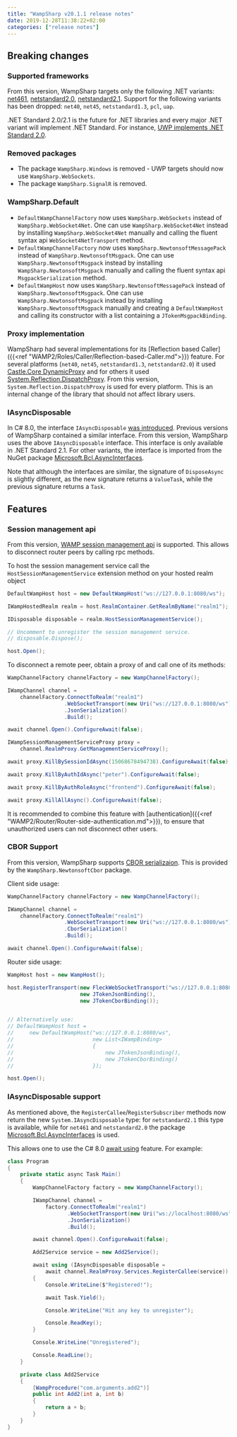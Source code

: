 ```yaml
---
title: "WampSharp v20.1.1 release notes"
date: 2019-12-28T11:38:22+02:00
categories: ["release notes"]
---
```


## Breaking changes

### Supported frameworks

From this version, WampSharp targets only the following .NET variants: [net461](https://github.com/microsoft/dotnet/tree/master/releases/net461), [netstandard2.0](https://devblogs.microsoft.com/dotnet/announcing-net-standard-2-0/), [netstandard2.1](https://devblogs.microsoft.com/dotnet/announcing-net-standard-2-1/). Support for the following variants has been dropped: `net40`, `net45`, `netstandard1.3`, `pcl`, `uap`.

.NET Standard 2.0/2.1 is the future for .NET libraries and every major .NET variant will implement .NET Standard. For instance, [UWP implements .NET Standard 2.0](https://devblogs.microsoft.com/dotnet/announcing-uwp-support-for-net-standard-2-0/).

### Removed packages

* The package `WampSharp.Windows` is removed - UWP targets should now use `WampSharp.WebSockets`.
* The package `WampSharp.SignalR` is removed.

### WampSharp.Default

* `DefaultWampChannelFactory` now uses `WampSharp.WebSockets` instead of `WampSharp.WebSocket4Net`. One can use `WampSharp.WebSocket4Net` instead by installing `WampSharp.WebSocket4Net` manually and calling the fluent syntax api `WebSocket4NetTransport` method.
* `DefaultWampChannelFactory` now uses `WampSharp.NewtonsoftMessagePack` instead of `WampSharp.NewtonsoftMsgpack`. One can use `WampSharp.NewtonsoftMsgpack` instead by installing `WampSharp.NewtonsoftMsgpack` manually and calling the fluent syntax api `MsgpackSerialization` method.
* `DefaultWampHost` now uses `WampSharp.NewtonsoftMessagePack` instead of `WampSharp.NewtonsoftMsgpack`. One can use `WampSharp.NewtonsoftMsgpack` instead by installing `WampSharp.NewtonsoftMsgpack` manually and creating a `DefaultWampHost` and calling its constructor with a list containing a `JTokenMsgpackBinding`.

### Proxy implementation

WampSharp had several implementations for its [Reflection based Caller]({{<ref "WAMP2/Roles/Caller/Reflection-based-Caller.md">}}) feature. For several platforms (`net40`, `net45`, `netstandard1.3`, `netstandard2.0`) it used [Castle.Core DynamicProxy](http://www.castleproject.org/projects/dynamicproxy/) and for others it used [System.Reflection.DispatchProxy](https://docs.microsoft.com/en-us/dotnet/api/system.reflection.dispatchproxy?view=netcore-3.1). From this version, `System.Reflection.DispatchProxy` is used for every platform. This is an internal change of the library that should not affect library users.

### IAsyncDisposable

In C# 8.0, the interface `IAsyncDisposable` [was introduced](https://docs.microsoft.com/en-us/dotnet/api/system.iasyncdisposable?view=netcore-3.1). Previous versions of WampSharp contained a similar interface. From this version, WampSharp uses the above `IAsyncDisposable` interface. This interface is only available in .NET Standard 2.1. For other variants, the interface is imported from the NuGet package [Microsoft.Bcl.AsyncInterfaces](https://www.nuget.org/packages/Microsoft.Bcl.AsyncInterfaces/).

Note that although the interfaces are similar, the signature of `DisposeAsync` is slightly different, as the new signature returns a `ValueTask`, while the previous signature returns a `Task`.

## Features

### Session management api

From this version, [WAMP session management api](https://wamp-proto.org/_static/gen/wamp_latest.html#x14-5-1-3-session-meta-procedures) is supported. This allows to disconnect router peers by calling rpc methods.

To host the session management service call the `HostSessionManagementService` extension method on your hosted realm object

```csharp
DefaultWampHost host = new DefaultWampHost("ws://127.0.0.1:8080/ws");

IWampHostedRealm realm = host.RealmContainer.GetRealmByName("realm1");

IDisposable disposable = realm.HostSessionManagementService();

// Uncomment to unregister the session management service.
// disposable.Dispose();

host.Open();
```

To disconnect a remote peer, obtain a proxy of and call one of its methods:

```csharp
WampChannelFactory channelFactory = new WampChannelFactory();

IWampChannel channel =
    channelFactory.ConnectToRealm("realm1")
                  .WebSocketTransport(new Uri("ws://127.0.0.1:8080/ws"))
                  .JsonSerialization()
                  .Build();

await channel.Open().ConfigureAwait(false);

IWampSessionManagementServiceProxy proxy = 
    channel.RealmProxy.GetManagementServiceProxy();

await proxy.KillBySessionIdAsync(15068678494738).ConfigureAwait(false);

await proxy.KillByAuthIdAsync("peter").ConfigureAwait(false);

await proxy.KillByAuthRoleAsync("frontend").ConfigureAwait(false);

await proxy.KillAllAsync().ConfigureAwait(false);
```

It is recommended to combine this feature with [authentication]({{<ref "WAMP2/Router/Router-side-authentication.md">}}), to ensure that unauthorized users can not disconnect other users.

### CBOR Support

From this version, WampSharp supports [CBOR serializaion](https://github.com/wamp-proto/wamp-proto/issues/151). This is provided by the `WampSharp.NewtonsoftCbor` package.

Client side usage:

```csharp
WampChannelFactory channelFactory = new WampChannelFactory();

IWampChannel channel =
    channelFactory.ConnectToRealm("realm1")
                  .WebSocketTransport(new Uri("ws://127.0.0.1:8080/ws"))
                  .CborSerialization()
                  .Build();

await channel.Open().ConfigureAwait(false);
```

Router side usage:

```csharp
WampHost host = new WampHost();

host.RegisterTransport(new FleckWebSocketTransport("ws://127.0.0.1:8080/ws"),
                       new JTokenJsonBinding(),
                       new JTokenCborBinding());


// Alternatively use:
// DefaultWampHost host =
//     new DefaultWampHost("ws://127.0.0.1:8080/ws",
//                         new List<IWampBinding>
//                         {
//                             new JTokenJsonBinding(),
//                             new JTokenCborBinding()
//                         });

host.Open();
```

### IAsyncDisposable support

As mentioned above, the `RegisterCallee`/`RegisterSubscriber` methods now return the new `System.IAsyncDisposable` type: for `netstandard2.1` this type is available, while for `net461` and `netstandard2.0` the package [Microsoft.Bcl.AsyncInterfaces](https://www.nuget.org/packages/Microsoft.Bcl.AsyncInterfaces/) is used.

This allows one to use the C# 8.0 [await using](https://www.tabsoverspaces.com/233779-using-await-using-iasyncdisposable-with-configureawait) feature. For example:

```csharp
class Program
{
    private static async Task Main()
    {
        WampChannelFactory factory = new WampChannelFactory();

        IWampChannel channel =
            factory.ConnectToRealm("realm1")
                   .WebSocketTransport(new Uri("ws://localhost:8080/ws"))
                   .JsonSerialization()
                   .Build();

        await channel.Open().ConfigureAwait(false);

        Add2Service service = new Add2Service();

        await using (IAsyncDisposable disposable =
            await channel.RealmProxy.Services.RegisterCallee(service))
        {
            Console.WriteLine($"Registered!");

            await Task.Yield();

            Console.WriteLine("Hit any key to unregister");

            Console.ReadKey();
        }

        Console.WriteLine("Unregistered");

        Console.ReadLine();
    }

    private class Add2Service
    {
        [WampProcedure("com.arguments.add2")]
        public int Add2(int a, int b)
        {
            return a + b;
        }
    }
}
```